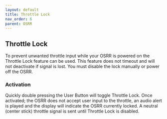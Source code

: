```yaml
---
layout: default
title: Throttle Lock
nav_order: 6
parent: OSRR
---
```


## Throttle Lock

To prevent unwanted throttle input while your OSRR is powered on the Throttle Lock feature can be used. This feature does not timeout and will not deactivate if signal is lost. You must disable the lock manually or power off the OSRR.

### Activation

Quickly double pressing the User Button will toggle Throttle Lock. Once activated; the OSRR does not accept user input to the throttle, an audio alert is played and the display will indicate the OSRR currently locked. 
A neutral (center stick) throttle signal is sent until Throttle Lock is disabled. 
